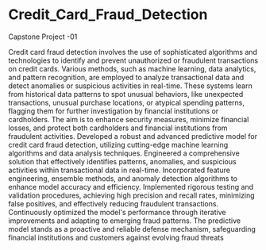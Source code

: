 # Credit_Card_Fraud_Detection
Capstone Project -01

Credit card fraud detection involves the use of sophisticated algorithms and technologies to identify and prevent unauthorized or fraudulent transactions on credit cards. Various methods, such as machine learning, data analytics, and pattern recognition, are employed to analyze transactional data and detect anomalies or suspicious activities in real-time. These systems learn from historical data patterns to spot unusual behaviors, like unexpected transactions, unusual purchase locations, or atypical spending patterns, flagging them for further investigation by financial institutions or cardholders. The aim is to enhance security measures, minimize financial losses, and protect both cardholders and financial institutions from fraudulent activities.
Developed a robust and advanced predictive model for credit card fraud detection, utilizing cutting-edge machine learning algorithms and data analysis techniques. Engineered a comprehensive solution that effectively identifies patterns, anomalies, and suspicious activities within transactional data in real-time. Incorporated feature engineering, ensemble methods, and anomaly detection algorithms to enhance model accuracy and efficiency. Implemented rigorous testing and validation procedures, achieving high precision and recall rates, minimizing false positives, and effectively reducing fraudulent transactions. Continuously optimized the model's performance through iterative improvements and adapting to emerging fraud patterns. The predictive model stands as a proactive and reliable defense mechanism, safeguarding financial institutions and customers against evolving fraud threats
